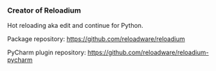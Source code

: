 ### Creator of Reloadium

Hot reloading aka edit and continue for Python.

Package repository:
https://github.com/reloadware/reloadium

PyCharm plugin repository:
https://github.com/reloadware/reloadium-pycharm
